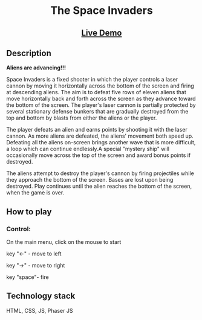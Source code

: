 <h1 align="center">The Space Invaders</h1>

<h2 align="center"><a  href="http://o99958al.beget.tech/">Live Demo</a></h2>


## Description

**Aliens are advancing!!!**

<p align="center">

Space Invaders is a fixed shooter in which the player controls a laser cannon by moving it horizontally across the bottom of the screen and firing at descending aliens. The aim is to defeat five rows of eleven aliens that move horizontally back and forth across the screen as they advance toward the bottom of the screen. The player's laser cannon is partially protected by several stationary defense bunkers that are gradually destroyed from the top and bottom by blasts from either the aliens or the player.

The player defeats an alien and earns points by shooting it with the laser cannon. As more aliens are defeated, the aliens' movement  both speed up. Defeating all the aliens on-screen brings another wave that is more difficult, a loop which can continue endlessly.A special "mystery ship" will occasionally move across the top of the screen and award bonus points if destroyed.

The aliens attempt to destroy the player's cannon by firing projectiles while they approach the bottom of the screen. Bases are lost upon being destroyed. Play continues until  the alien reaches the bottom of the screen, when the game is over.

## How to play

### Control:
<p>On the main menu, click on the mouse to start</p>

<p>key "<-" - move to left</p>
<p>key "->" - move to right</p>
<p>key "space"- fire</p>

## Technology stack

HTML, CSS, JS, Phaser JS
